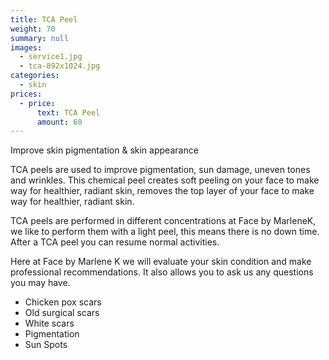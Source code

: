 ```yaml
---
title: TCA Peel
weight: 70
summary: null
images:
  - service1.jpg
  - tca-892x1024.jpg
categories:
  - skin
prices:
  - price:
      text: TCA Peel
      amount: 60
---
```

Improve skin pigmentation & skin appearance

TCA peels are used to improve pigmentation, sun damage, uneven tones and wrinkles. This chemical peel creates soft peeling on your face to make way for healthier, radiant skin, removes the top layer of your face to make way for healthier, radiant skin.

TCA peels are performed in different concentrations at Face by MarleneK, we like to perform them with a light peel, this means there is no down time. After a TCA peel you can resume normal activities.

Here at Face by Marlene K we will evaluate your skin condition and make professional recommendations. It also allows you to ask us any questions you may have.

* Chicken pox scars
* Old surgical scars
* White scars
* Pigmentation
* Sun Spots